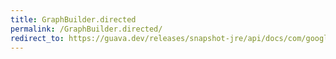 ```yaml
---
title: GraphBuilder.directed
permalink: /GraphBuilder.directed/
redirect_to: https://guava.dev/releases/snapshot-jre/api/docs/com/google/common/graph/GraphBuilder.html#directed--
---
```

